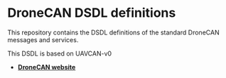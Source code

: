 DroneCAN DSDL definitions
=========================

This repository contains the DSDL definitions of the standard DroneCAN
messages and services.

This DSDL is based on UAVCAN-v0

* [**DroneCAN website**](http://dronecan.org)
